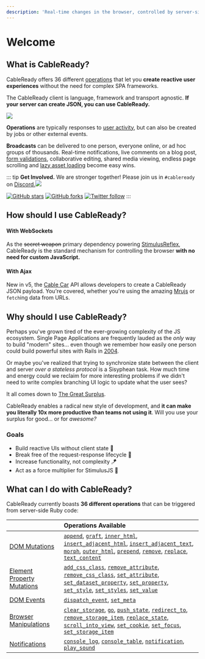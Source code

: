 ```yaml
---
description: 'Real-time changes in the browser, controlled by server-side Ruby.'
---
```


# Welcome

## What is CableReady?

CableReady offers 36 different [operations](./#what-can-i-do-with-cableready) that let you **create reactive user experiences** without the need for complex SPA frameworks.

The CableReady client is language, framework and transport agnostic. **If your server can create JSON, you can use CableReady.**

![](/fantasia.gif)

**Operations** are typically responses to [user activity](https://stimulusreflex.com), but can also be created by jobs or other external events.

**Broadcasts** can be delivered to one person, everyone online, or ad hoc groups of thousands. Real-time notifications, live comments on a blog post, [form validations](https://optimism.leastbad.com/), collaborative editing, shared media viewing, endless page scrolling and [lazy asset loading](https://github.com/julianrubisch/futurism) become easy wins.

::: tip
**Get Involved.** We are stronger together! Please join us in `#cableready` on [Discord.![](https://img.shields.io/discord/629472241427415060)](https://discord.gg/stimulus-reflex)

[![GitHub stars](https://img.shields.io/github/stars/hopsoft/cable_ready?style=social)](https://github.com/hopsoft/cable_ready) [![GitHub forks](https://img.shields.io/github/forks/hopsoft/cable_ready?style=social)](https://github.com/hopsoft/cable_ready) [![Twitter follow](https://img.shields.io/twitter/follow/hopsoft?style=social)](https://twitter.com/hopsoft)
:::

## How should I use CableReady?

#### With WebSockets

As the ~~secret weapon~~ primary dependency powering [StimulusReflex](https://docs.stimulusreflex.com/), CableReady is the standard mechanism for controlling the browser **with no need for custom JavaScript.**

#### With Ajax

New in v5, the [Cable Car](/guide/cable-car.md) API allows developers to create a CableReady JSON payload. You're covered, whether you're using the amazing [Mrujs](https://mrujs.com) or `fetch`ing data from URLs.

## Why should I use CableReady?

Perhaps you've grown tired of the ever-growing complexity of the JS ecosystem. Single Page Applications are frequently lauded as the _only_ way to build "modern" sites... even though we remember how easily one person could build powerful sites with Rails in [2004](https://www.youtube.com/watch?v=SWEts0rlezA&t=214s).

Or maybe you've realized that trying to synchronize state between the client and server _over a stateless protocol_ is a Sisyphean task. How much time and energy could we reclaim for more interesting problems if we didn't need to write complex branching UI logic to update what the user sees?

It all comes down to [The Great Surplus](https://youtu.be/4PVViBjukAE?t=1079).

CableReady enables a radical new style of development, and **it can make you literally 10x more productive than teams not using it**. Will you use your surplus for good... or for _awesome?_

### Goals

* Build reactive UIs without client state 🥏
* Break free of the request-response lifecycle 🤹
* Increase functionality, not complexity 🪁
* Act as a force multiplier for StimulusJS 🔨

## What can I do with CableReady?

CableReady currently boasts **36 different operations** that can be triggered from server-side Ruby code:

|  | Operations Available |
| :--- | :--- |
| [DOM Mutations](/reference/operations/dom-mutations.md) | [`append`](/reference/operations/dom-mutations.md#append), [`graft`](/reference/operations/dom-mutations.md#graft), [`inner_html`](/reference/operations/dom-mutations.md#inner_html), [`insert_adjacent_html`](/reference/operations/dom-mutations.md#insert_adjacent_html), [`insert_adjacent_text`](/reference/operations/dom-mutations.md#insert_adjacent_text), [`morph`](/reference/operations/dom-mutations.md#morph), [`outer_html`](/reference/operations/dom-mutations.md#outer_html), [`prepend`](/reference/operations/dom-mutations.md#prepend), [`remove`](/reference/operations/dom-mutations.md#remove), [`replace`](/reference/operations/dom-mutations.md#replace), [`text_content`](/reference/operations/dom-mutations.md#text_content) |
| [Element Property Mutations](/reference/operations/element-mutations.md) | [`add_css_class`](/reference/operations/element-mutations.md#add_css_class), [`remove_attribute`](/reference/operations/element-mutations.md#remove_attribute), [`remove_css_class`](/reference/operations/element-mutations.md#remove_css_class), [`set_attribute`](/reference/operations/element-mutations.md#set_attribute), [`set_dataset_property`](/reference/operations/element-mutations.md#set_dataset_property), [`set_property`](/reference/operations/element-mutations.md#set_property), [`set_style`](/reference/operations/element-mutations.md#set_style), [`set_styles`](/reference/operations/element-mutations.md#set_styles), [`set_value`](/reference/operations/element-mutations.md#set_value) |
| [DOM Events](/reference/operations/event-dispatch.md) | [`dispatch_event`](/reference/operations/event-dispatch.md#dispatch_event), [`set_meta`](/reference/operations/event-dispatch.md#set_meta) |
| [Browser Manipulations](/reference/operations/browser-manipulations.md) | [`clear_storage`](/reference/operations/browser-manipulations.md#clear_storage), [`go`](/reference/operations/browser-manipulations.md#go), [`push_state`](/reference/operations/browser-manipulations.md#push_state), [`redirect_to`](/reference/operations/browser-manipulations.md#redirect_to), [`remove_storage_item`](/reference/operations/browser-manipulations.md#remove_storage_item), [`replace_state`](/reference/operations/browser-manipulations.md#replace_state), [`scroll_into_view`](/reference/operations/browser-manipulations.md#scroll_into_view), [`set_cookie`](/reference/operations/browser-manipulations.md#set_cookie), [`set_focus`](/reference/operations/browser-manipulations.md#set_focus), [`set_storage_item`](/reference/operations/browser-manipulations.md#set_storage_item) |
| [Notifications](/reference/operations/notifications.md) | [`console_log`](/reference/operations/notifications.md#console_log), [`console_table`](/reference/operations/notifications.md#console_table), [`notification`](/reference/operations/notifications.md#notification), [`play_sound`](/reference/operations/notifications.md#play_sound) |
